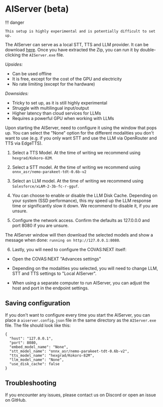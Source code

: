 # AIServer (beta)

!!! danger

    This setup is highly experimental and is potentially difficult to set up.

The AIServer can serve as a local STT, TTS and LLM provider.
It can be download [here](https://github.com/lucaelin/covas-next-aiserver/releases/). Once you have extracted the Zip, you can run it by double-clicking the `AIServer.exe` file.

_Upsides:_

- Can be used offline
- It is free, except for the cost of the GPU and electricity
- No rate limiting (except for the hardware)

_Downsides:_

- Tricky to set up, as it is still highly experimental
- Struggle with multilingual input/output
- Higher latency than cloud services for LLMs
- Requires a powerful GPU when working with LLMs

Upon starting the AIServer, need to configure it using the window that pops up. You can select the "None" option for the different modalities you don't want to use (e.g. if you only want STT and use the LLM via OpenRouter and TTS via EdgeTTS).

1. Select a TTS Model. At the time of writing we recommend using `hexgrad/Kokoro-82M`.

2. Select a STT model. At the time of writing we recommend using `onnx_asr/nemo-parakeet-tdt-0.6b-v2`

3. Select an LLM model. At the time of writing we recommend using `Salesforce/xLAM-2-3b-fc-r-gguf`.

4. You can choose to enable or disable the LLM Disk Cache. Depending on your system (SSD performance), this my speed up the LLM response time or significantly slow it down. We recommend to disable it, if you are unsure.

5. Configure the network access. Confirm the defaults as 127.0.0.0 and port 8080 if you are unsure.

The AIServer window will then download the selected models and show a message when done: `running on http://127.0.0.1:8080`.

6. Lastly, you will need to configure the COVAS:NEXT itself:

- Open the COVAS:NEXT "Advances settings"

- Depending on the modalities you selected, you will need to change LLM, STT and TTS settings to "Local AIServer".

- When using a separate computer to run AIServer, you can adjust the host and port in the endpoint settings.

## Saving configuration

If you don't want to configure every time you start the AIServer, you can place a `aiserver.config.json` file in the same directory as the `AIServer.exe` file. The file should look like this:

```
{
  "host": "127.0.0.1",
  "port": 8080,
  "embed_model_name": "None",
  "stt_model_name": "onnx_asr/nemo-parakeet-tdt-0.6b-v2",
  "tts_model_name": "hexgrad/Kokoro-82M",
  "llm_model_name": "None",
  "use_disk_cache": false
}
```

## Troubleshooting

If you encounter any issues, please contact us on Discord or open an issue on GitHub.

